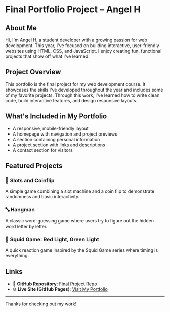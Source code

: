 # Final Portfolio Project – Angel H

## About Me

Hi, I'm Angel H, a student developer with a growing passion for web development. This year, I've focused on building interactive, user-friendly websites using HTML, CSS, and JavaScript. I enjoy creating fun, functional projects that show off what I've learned.

## Project Overview

This portfolio is the final project for my web development course. It showcases the skills I've developed throughout the year and includes some of my favorite projects. Through this work, I've learned how to write clean code, build interactive features, and design responsive layouts.

## What's Included in My Portfolio

- A responsive, mobile-friendly layout
- A homepage with navigation and project previews
- A section containing personal information
- A project section with links and descriptions
- A contact section for visitors

## Featured Projects

### 🎰 **Slots and Coinflip**  
A simple game combining a slot machine and a coin flip to demonstrate randomness and basic interactivity.

### 🔤 **Hangman**  
A classic word-guessing game where users try to figure out the hidden word letter by letter.

### 🦑 **Squid Game: Red Light, Green Light**  
A quick reaction game inspired by the Squid Game series where timing is everything.

## Links

- 🔗 **GitHub Repository**: [Final Project Repo](https://github.com/fortniteblaster75/Final-Project/tree/main)  
- 🌐 **Live Site (GitHub Pages)**: [Visit My Portfolio](https://fortniteblaster75.github.io/Final-Project/#home)

---

Thanks for checking out my work!
